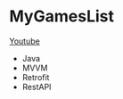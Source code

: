 # MyGamesList

[Youtube](https://www.youtube.com/u_5yq16xLSA)




* Java
* MVVM
* Retrofit
* RestAPI
